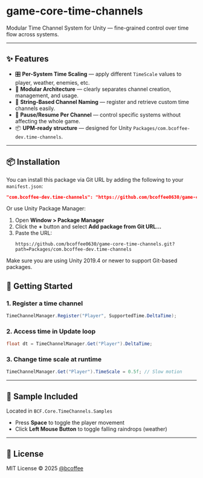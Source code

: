 # game-core-time-channels

Modular Time Channel System for Unity — fine-grained control over time flow across systems.

---

## ✨ Features

- 🎛 **Per-System Time Scaling** — apply different `TimeScale` values to player, weather, enemies, etc.
- 🧱 **Modular Architecture** — clearly separates channel creation, management, and usage.
- 🔑 **String-Based Channel Naming** — register and retrieve custom time channels easily.
- 🔄 **Pause/Resume Per Channel** — control specific systems without affecting the whole game.
- 📦 **UPM-ready structure** — designed for Unity `Packages/com.bcoffee-dev.time-channels`.

---

## 📦 Installation

You can install this package via Git URL by adding the following to your `manifest.json`:

```json
"com.bcoffee-dev.time-channels": "https://github.com/bcoffee0630/game-core-time-channels.git?path=Packages/com.bcoffee-dev.time-channels"
```

Or use Unity Package Manager:

1. Open **Window > Package Manager**
2. Click the **+** button and select **Add package from Git URL...**
3. Paste the URL:
   ```
   https://github.com/bcoffee0630/game-core-time-channels.git?path=Packages/com.bcoffee-dev.time-channels
   ```

Make sure you are using Unity 2019.4 or newer to support Git-based packages.

## 🚀 Getting Started

### 1. Register a time channel

```csharp
TimeChannelManager.Register("Player", SupportedTime.DeltaTime);
```

### 2. Access time in Update loop

```csharp
float dt = TimeChannelManager.Get("Player").DeltaTime;
```

### 3. Change time scale at runtime

```csharp
TimeChannelManager.Get("Player").TimeScale = 0.5f; // Slow motion
```

---

## 🧪 Sample Included

Located in `BCF.Core.TimeChannels.Samples`

- Press **Space** to toggle the player movement
- Click **Left Mouse Button** to toggle falling raindrops (weather)

---

## 📄 License

MIT License © 2025 [@bcoffee](https://github.com/bcoffee0630)